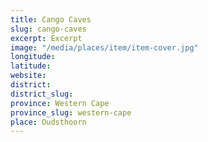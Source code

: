```yaml
---
title: Cango Caves
slug: cango-caves
excerpt: Excerpt
image: "/media/places/item/item-cover.jpg"
longitude: 
latitude: 
website: 
district: 
district_slug: 
province: Western Cape
province_slug: western-cape
place: Oudsthoorn
---
```

